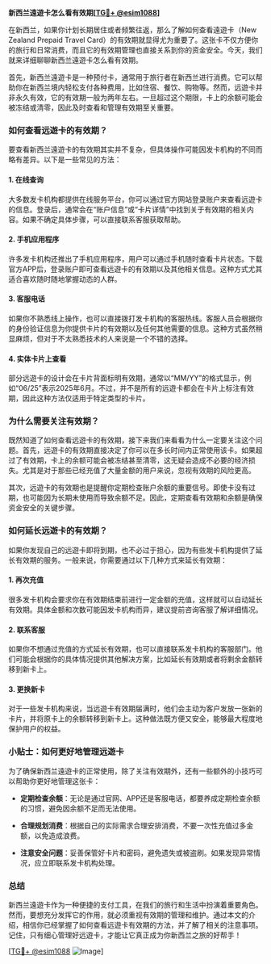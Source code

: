 **新西兰遠遊卡怎么看有效期[[TG💪+ @esim1088](https://t.me/s/esim1088)]**

在新西兰，如果你计划长期居住或者频繁往返，那么了解如何查看遠遊卡（New Zealand Prepaid Travel Card）的有效期就显得尤为重要了。这张卡不仅方便你的旅行和日常消费，而且它的有效期管理也直接关系到你的资金安全。今天，我们就来详细聊聊新西兰遠遊卡怎么看有效期。

首先，新西兰遠遊卡是一种预付卡，通常用于旅行者在新西兰进行消费。它可以帮助你在新西兰境内轻松支付各种费用，比如住宿、餐饮、购物等。然而，远遊卡并非永久有效，它的有效期一般为两年左右。一旦超过这个期限，卡上的余额可能会被冻结或清零，因此及时查看和管理有效期至关重要。

### **如何查看远遊卡的有效期？**

要查看新西兰遠遊卡的有效期其实并不复杂，但具体操作可能因发卡机构的不同而略有差异。以下是一些常见的方法：

#### **1. 在线查询**
大多数发卡机构都提供在线服务平台，你可以通过官方网站登录账户来查看远遊卡的信息。登录后，通常会在“账户信息”或“卡片详情”中找到关于有效期的相关内容。如果不确定具体步骤，可以直接联系客服获取帮助。

#### **2. 手机应用程序**
许多发卡机构还推出了手机应用程序，用户可以通过手机随时查看卡片状态。下载官方APP后，登录账户即可查看远遊卡的有效期以及其他相关信息。这种方式尤其适合喜欢随时随地掌握动态的人群。

#### **3. 客服电话**
如果你不熟悉线上操作，也可以直接拨打发卡机构的客服热线。客服人员会根据你的身份验证信息为你提供卡片的有效期以及任何其他需要的信息。这种方式虽然稍显麻烦，但对于不太熟悉技术的人来说是一个不错的选择。

#### **4. 实体卡片上查看**
部分远遊卡的设计会在卡片背面标明有效期，通常以“MM/YY”的格式显示，例如“06/25”表示2025年6月。不过，并不是所有的远遊卡都会在卡片上标注有效期，因此这种方法仅适用于特定类型的卡片。

### **为什么需要关注有效期？**

既然知道了如何查看远遊卡的有效期，接下来我们来看看为什么一定要关注这个问题。首先，远遊卡的有效期直接决定了你可以在多长时间内正常使用该卡。如果超过了有效期，卡上的余额可能会被冻结甚至清零，这无疑会造成不必要的经济损失。尤其是对于那些已经充值了大量金额的用户来说，忽视有效期的风险更高。

其次，远遊卡的有效期也是提醒你定期检查账户余额的重要信号。即使卡没有过期，也可能因为长期未使用而导致余额不足。因此，定期查看有效期和余额是确保资金安全的关键步骤。

### **如何延长远遊卡的有效期？**

如果你发现自己的远遊卡即将到期，也不必过于担心，因为有些发卡机构提供了延长有效期的服务。一般来说，你需要通过以下几种方式来延长有效期：

#### **1. 再次充值**
很多发卡机构会要求你在有效期结束前进行一定金额的充值，这样就可以自动延长有效期。具体金额和次数可能因发卡机构而异，建议提前咨询客服了解详细情况。

#### **2. 联系客服**
如果你不想通过充值的方式延长有效期，也可以直接联系发卡机构的客服部门。他们可能会根据你的具体情况提供其他解决方案，比如延长有效期或者将剩余金额转移到新卡上。

#### **3. 更换新卡**
对于一些发卡机构来说，当远遊卡有效期届满时，他们会主动为客户发放一张新的卡片，并将原卡上的余额转移到新卡上。这种做法既方便又安全，能够最大程度地保护用户的权益。

### **小贴士：如何更好地管理远遊卡**

为了确保新西兰遠遊卡的正常使用，除了关注有效期外，还有一些额外的小技巧可以帮助你更好地管理这张卡：

- **定期检查余额**：无论是通过官网、APP还是客服电话，都要养成定期检查余额的习惯，避免因余额不足而无法使用。
  
- **合理规划消费**：根据自己的实际需求合理安排消费，不要一次性充值过多金额，以免造成浪费。

- **注意安全问题**：妥善保管好卡片和密码，避免遗失或被盗刷。如果发现异常情况，应立即联系发卡机构处理。

### **总结**

新西兰遠遊卡作为一种便捷的支付工具，在我们的旅行和生活中扮演着重要角色。然而，要想充分发挥它的作用，就必须重视有效期的管理和维护。通过本文的介绍，相信你已经掌握了如何查看远遊卡有效期的方法，并了解了相关的注意事项。记住，只有细心管理好远遊卡，才能让它真正成为你新西兰之旅的好帮手！

[[TG💪+ @esim1088](https://t.me/s/esim1088) ![Image](https://i.postimg.cc/4NQfJmqS/Snipaste-2025-05-13-00-14-12.png)]